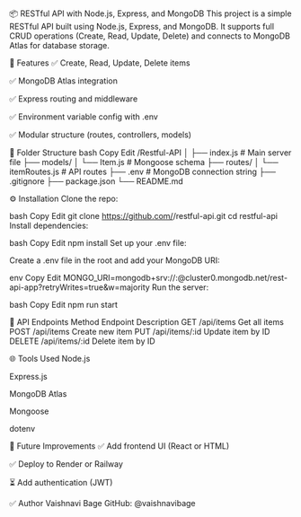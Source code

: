 📦 RESTful API with Node.js, Express, and MongoDB
This project is a simple RESTful API built using Node.js, Express, and MongoDB. It supports full CRUD operations (Create, Read, Update, Delete) and connects to MongoDB Atlas for database storage.

🚀 Features
✅ Create, Read, Update, Delete items

✅ MongoDB Atlas integration

✅ Express routing and middleware

✅ Environment variable config with .env

✅ Modular structure (routes, controllers, models)

📁 Folder Structure
bash
Copy
Edit
/Restful-API
│
├── index.js              # Main server file
├── models/
│   └── Item.js           # Mongoose schema
├── routes/
│   └── itemRoutes.js     # API routes
├── .env                  # MongoDB connection string
├── .gitignore
├── package.json
└── README.md 

⚙️ Installation
Clone the repo:

bash
Copy
Edit
git clone https://github.com/<your-username>/restful-api.git
cd restful-api
Install dependencies:

bash
Copy
Edit
npm install
Set up your .env file:

Create a .env file in the root and add your MongoDB URI:

env
Copy
Edit
MONGO_URI=mongodb+srv://<username>:<password>@cluster0.mongodb.net/rest-api-app?retryWrites=true&w=majority
Run the server:

bash
Copy
Edit
npm run start 

🔌 API Endpoints
Method	Endpoint	Description
GET	/api/items	Get all items
POST	/api/items	Create new item
PUT	/api/items/:id	Update item by ID
DELETE	/api/items/:id	Delete item by ID

🌐 Tools Used
Node.js

Express.js

MongoDB Atlas

Mongoose

dotenv


📌 Future Improvements
✅ Add frontend UI (React or HTML)

✅ Deploy to Render or Railway

⏳ Add authentication (JWT)

✅ Author
Vaishnavi Bage
GitHub: @vaishnavibage
